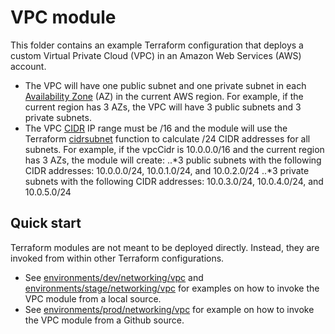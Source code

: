 # VPC module

This folder contains an example Terraform configuration that deploys a custom Virtual Private Cloud (VPC) in an Amazon Web Services (AWS) account.
* The VPC will have one public subnet and one private subnet in each [Availability Zone](https://aws.amazon.com/about-aws/global-infrastructure/regions_az/) (AZ) in the current AWS region. For example, if the current region has 3 AZs, the VPC will have 3 public subnets and 3 private subnets.
* The VPC [CIDR](https://en.wikipedia.org/wiki/Classless_Inter-Domain_Routing) IP range must be /16 and the module will use the Terraform [cidrsubnet](https://www.terraform.io/docs/configuration/functions/cidrsubnet.html) function to calculate /24 CIDR addresses for all subnets. For example, if the vpcCidr is 10.0.0.0/16 and the current region has 3 AZs, the module will create: 
..*3 public subnets with the following CIDR addresses: 10.0.0.0/24, 10.0.1.0/24, and 10.0.2.0/24
..*3 private subnets with the following CIDR addresses: 10.0.3.0/24, 10.0.4.0/24, and 10.0.5.0/24

## Quick start

Terraform modules are not meant to be deployed directly. Instead, they are invoked from within other Terraform configurations. 
* See [environments/dev/networking/vpc](../../../environments/dev/networking/vpc) and [environments/stage/networking/vpc](../../../environments/stage/networking/vpc) for examples on how to invoke the VPC module from a local source.
* See [environments/prod/networking/vpc](../../..environments/prod/networking/vpc) for example on how to invoke the VPC module from a Github source.